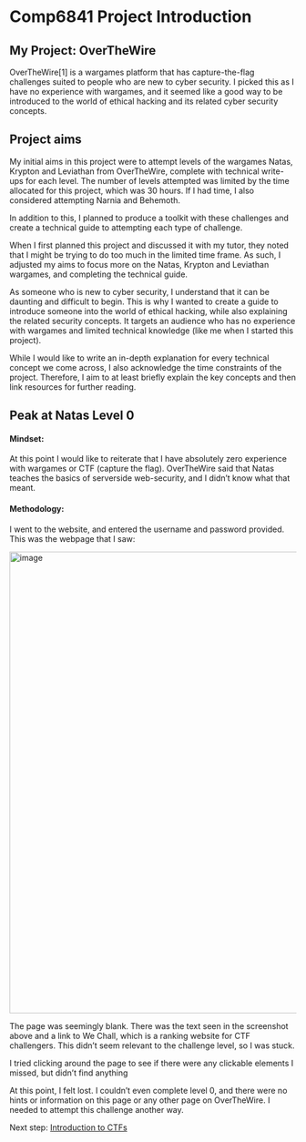 # Comp6841 Project Introduction

## My Project: OverTheWire 
OverTheWire[1] is a wargames platform that has capture-the-flag challenges suited to people who are new to cyber security. I picked this as I have no experience with wargames, and it seemed like a good way to be introduced to the world of ethical hacking and its related cyber security concepts.  

## Project aims  
My initial aims in this project were to attempt levels of the wargames Natas, Krypton and Leviathan from OverTheWire, complete with technical write-ups for each level. The number of levels attempted was limited by the time allocated for this project, which was 30 hours. If I had time, I also considered attempting Narnia and Behemoth. 

In addition to this, I planned to produce a toolkit with these challenges and create a technical guide to attempting each type of challenge. 

When I first planned this project and discussed it with my tutor, they noted that I might be trying to do too much in the limited time frame. As such, I adjusted my aims to focus more on the Natas, Krypton and Leviathan wargames, and completing the technical guide. 

As someone who is new to cyber security, I understand that it can be daunting and difficult to begin. This is why I wanted to create a guide to introduce someone into the world of ethical hacking, while also explaining the related security concepts. It targets an audience who has no experience with wargames and limited technical knowledge (like me when I started this project). 

While I would like to write an in-depth explanation for every technical concept we come across, I also acknowledge the time constraints of the project. Therefore, I aim to at least briefly explain the key concepts and then link resources for further reading. 

## Peak at Natas Level 0
#### Mindset: 
At this point I would like to reiterate that I have absolutely zero experience with wargames or CTF (capture the flag). OverTheWire said that Natas teaches the basics of serverside web-security, and I didn’t know what that meant. 

#### Methodology:
I went to the website, and entered the username and password provided. This was the webpage that I saw: 

<img width="1664" height="811" alt="image" src="https://github.com/user-attachments/assets/51e47dc7-e8ae-484c-833c-532e6774a580" />

The page was seemingly blank. There was the text seen in the screenshot above and a link to We Chall, which is a ranking website for CTF challengers. This didn’t seem relevant to the challenge level, so I was stuck.

I tried clicking around the page to see if there were any clickable elements I missed, but didn’t find anything

At this point, I felt lost. I couldn’t even complete level 0, and there were no hints or information on this page or any other page on OverTheWire. I needed to attempt this challenge another way. 

Next step: [Introduction to CTFs](/Introduction-to-ctfs)
